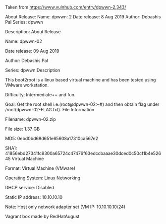 Taken from https://www.vulnhub.com/entry/dpwwn-2,343/ 

About Release:
    Name: dpwwn: 2
    Date release: 8 Aug 2019
    Author: Debashis Pal
    Series: dpwwn

Description:
About Release

Name: dpwwn-02

Date release: 09 Aug 2019

Author: Debashis Pal

Series: dpwwn
Description

This boot2root is a linux based virtual machine and has been tested using VMware workstation.

Difficulty: Intermediate++ and fun.

Goal: Get the root shell i.e.(root@dpwwn-02:~#) and then obtain flag under /root(dpwwn-02-FLAG.txt).
File Information

Filename: dpwwn-02.zip

File size: 1.37 GB

MD5: 0ebd0bd68d651e65608a17310ca567e2

SHA1: 41856ebd27341fc9300a65724c47476f63edccbaaae30dced0c50cf1b4e52645
Virtual Machine

Format: Virtual Machine (VMware)

Operating System: Linux
Networking

DHCP service: Disabled

Static IP address: 10.10.10.10

Note: Host only network adapter set (VM IP: 10.10.10.10/24)

Vagrant box made by RedHatAugust
